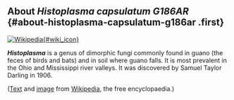 About *Histoplasma capsulatum G186AR* {#about-histoplasma-capsulatum-g186ar .first}
-------------------------------------

[![Wikipedia](/img/wikipedia_logo_v2_en.png){#wiki_icon}](https://en.wikipedia.org/wiki/Histoplasma_)

***Histoplasma*** is a genus of dimorphic fungi commonly found in guano
(the feces of birds and bats) and in soil where guano falls. It is most
prevalent in the Ohio and Mississippi river valleys. It was discovered
by Samuel Taylor Darling in 1906.

([Text](https://en.wikipedia.org/wiki/Histoplasma_) and
[image](https://commons.wikimedia.org/wiki/File:Histoplasma_pas-d.jpg)
from [Wikipedia](http://en.wikipedia.org/), the free encyclopaedia.)
